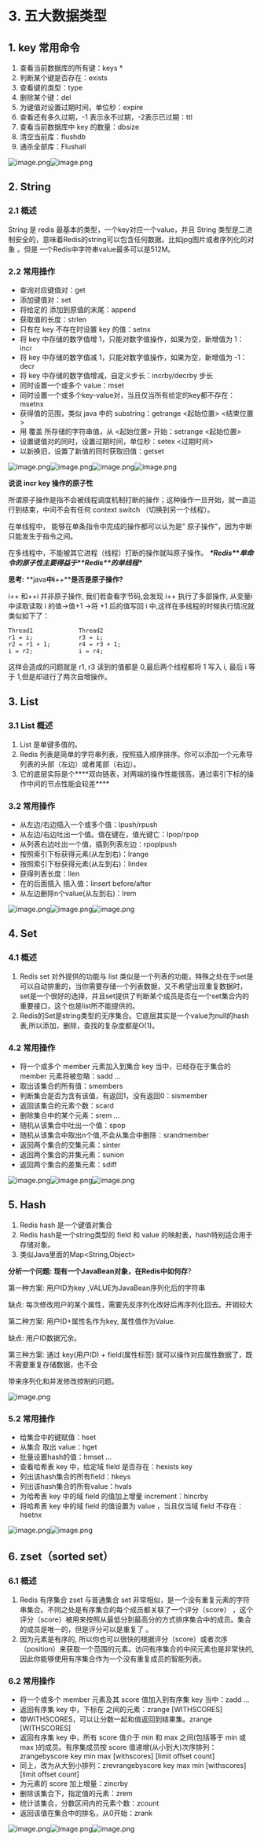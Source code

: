 # 3. 五大数据类型

## 1. key 常用命令

1. 查看当前数据库的所有键：keys *
2. 判断某个键是否存在：exists <key>
3. 查看键的类型：type <key>
4. 删除某个键：del <key>
5. 为键值对设置过期时间，单位秒：expire <key> <seconds>
6. 查看还有多久过期，-1 表示永不过期，-2表示已过期：ttl <key>
7. 查看当前数据库中 key 的数量：dbsize
8. 清空当前库：flushdb
9. 通杀全部库：Flushall

![image.png](../../imgs/1576546723197-2c15e83a-552f-4e30-8a58-5cf992b1fa65.png)![image.png](../../imgs/1576546774078-5f7beacb-df88-44a3-b7ea-619deeea8c73.png)







## 2. String 

### 2.1 概述

String 是 redis 最基本的类型，一个key对应一个value，并且 String 类型是二进制安全的，意味着Redis的string可以包含任何数据。比如jpg图片或者序列化的对象 。但是 一个Redis中字符串value最多可以是512M。





### 2.2 常用操作

- 查询对应键值对：get <key>
- 添加键值对：set <key> <value>
- 将给定的 <value> 添加到原值的末尾：append <key> <value>
- 获取值的长度：strlen <len>
- 只有在 key 不存在时设置 key 的值：setnx <key> <value>
- 将 key 中存储的数字值增 1，只能对数字值操作，如果为空，新增值为 1：incr <key>
- 将 key 中存储的数字值减 1，只能对数字值操作，如果为空，新增值为 -1：decr <key>
- 将 key 中存储的数字值增减，自定义步长：incrby/decrby <key> 步长
- 同时设置一个或多个 value：mset <key1> <value1> <key2> <value2>
- 同时设置一个或多个key-value对，当且仅当所有给定的key都不存在：msetnx <key1> <value1> <key2> <value2>
- 获得值的范围，类似 java 中的 substring：getrange <key> <起始位置> <结束位置>
- 用 <value> 覆盖 <key> 所存储的字符串值，从 <起始位置> 开始：setrange <key> <起始位置> <value>
- 设置键值对的同时，设置过期时间，单位秒：setex <key> <过期时间> <value>
- 以新换旧，设置了新值的同时获取旧值：getset <key> <value>

![image.png](https://cdn.nlark.com/yuque/0/2019/png/446852/1576546930058-44e4dd26-3245-4b0b-9e40-42005c4de457.png)![image.png](../../imgs/1576546991175-abc111a7-9d0a-426f-98ef-e2e652aa2401.png)![image.png](https://cdn.nlark.com/yuque/0/2019/png/446852/1576547223634-fc4e1c59-ddee-46e2-9f49-a4975ca8cad8.png)![image.png](https://cdn.nlark.com/yuque/0/2019/png/446852/1576547236729-8f58a0c8-a547-445b-b3b1-7f0e213f5228.png)



**说说 incr key 操作的原子性**

所谓原子操作是指不会被线程调度机制打断的操作；这种操作一旦开始，就一直运行到结束，中间不会有任何 context switch （切换到另一个线程）。

在单线程中， 能够在单条指令中完成的操作都可以认为是" 原子操作"，因为中断只能发生于指令之间。

在多线程中，不能被其它进程（线程）打断的操作就叫原子操作。
   ***\*Redis\**\**单命令的原子性主要得益于\*******\*Redis\*******\*的单线程\****



**思考:** **java****中i****++****是否是原子操作?**

i++ 和++i 并非原子操作, 我们若查看字节码,会发现 i++ 执行了多部操作, 从变量i中读取读取 i 的值->值+1 ->将 +1 后的值写回 i 中,这样在多线程的时候执行情况就类似如下了：



```
Thread1             Thread2  
r1 = i;             r3 = i;                 
r2 = r1 + 1;        r4 = r3 + 1;  
i = r2;             i = r4;
```



这样会造成的问题就是 r1, r3 读到的值都是 0,最后两个线程都将 1 写入 i, 最后 i 等于 1,但是却进行了两次自增操作。







## 3. List

### 3.1 List 概述

1. List 是单键多值的。
2. Redis 列表是简单的字符串列表，按照插入顺序排序。你可以添加一个元素导列表的头部（左边）或者尾部（右边）。
3. 它的底层实际是个***\*双向链表，对两端的操作性能很高，通过索引下标的操作中间的节点性能会较差\****





### 3.2 常用操作

- 从左边/右边插入一个或多个值：lpush/rpush <key> <value1> <valu2>
- 从左边/右边吐出一个值。值在键在，值光键亡：lpop/rpop  <key>
- 从<key1>列表右边吐出一个值，插到<key2>列表左边：rpoplpush  <key1>  <key2>  
- 按照索引下标获得元素(从左到右)：lrange <key> <start> <stop>
- 按照索引下标获得元素(从左到右)：lindex <key> <index>
- 获得列表长度：llen <key>
- 在<value>的后面插入<newvalue> 插入值：linsert <key>  before/after <value>  <newvalue>
- 从左边删除n个value(从左到右)：lrem <key> <n>  <value>



![image.png](https://cdn.nlark.com/yuque/0/2019/png/446852/1576548113190-e374e8e5-6d7b-4db6-94bd-f5db51cc01a0.png)![image.png](https://cdn.nlark.com/yuque/0/2019/png/446852/1576548283499-79054432-afa0-43d3-98c5-bc8a15f8f5e0.png)![image.png](https://cdn.nlark.com/yuque/0/2019/png/446852/1576548303542-11dd5256-2453-4fc5-b021-821ccddfc5b4.png)







## 4. Set

### 4.1 概述

1. Redis set 对外提供的功能与 list 类似是一个列表的功能，特殊之处在于set是可以自动排重的，当你需要存储一个列表数据，又不希望出现重复数据时，set是一个很好的选择，并且set提供了判断某个成员是否在一个set集合内的重要接口，这个也是list所不能提供的。
2. Redis的Set是string类型的无序集合。它底层其实是一个value为null的hash表,所以添加，删除，查找的复杂度都是O(1)。





### 4.2 常用操作

- 将一个或多个 member 元素加入到集合 key 当中，已经存在于集合的 member 元素将被忽略：sadd <key> <value1> <value2> ...
- 取出该集合的所有值：smembers <key>
- 判断集合是否为含有该值，有返回1，没有返回0：sismember <key> <value>
- 返回该集合的元素个数：scard <key>
- 删除集合中的某个元素：srem <key> <value1> <value2>...
- 随机从该集合中吐出一个值：spop <key>
- 随机从该集合中取出n个值,不会从集合中删除：srandmember <key> <n>
- 返回两个集合的交集元素：sinter <key1> <key2>
- 返回两个集合的并集元素：sunion <key1> <key2> 
- 返回两个集合的差集元素：sdiff <key1> <key2>  



![image.png](https://cdn.nlark.com/yuque/0/2019/png/446852/1576548722773-97b37c94-fb4d-402a-a7cb-cb3c53a4fef7.png)![image.png](https://cdn.nlark.com/yuque/0/2019/png/446852/1576548792903-80d92998-1b7e-44e0-ae72-3dcf511a0aa4.png)![image.png](https://cdn.nlark.com/yuque/0/2019/png/446852/1576548829902-62759c32-68ed-484b-95a1-eb78c1a177d6.png)







## 5. Hash

1. Redis  hash 是一个键值对集合
2. Redis hash是一个string类型的 field 和 value 的映射表，hash特别适合用于存储对象。
3. 类似Java里面的Map<String,Object>



**分析一个问题:** **现有一个Java****Bean****对象，在Redis中如何存**?

第一种方案: 用户ID为key ,VALUE为JavaBean序列化后的字符串

缺点: 每次修改用户的某个属性，需要先反序列化改好后再序列化回去。开销较大



第二种方案: 用户ID+属性名作为key, 属性值作为Value.

缺点: 用户ID数据冗余。



第三种方案: 通过 key(用户ID) + field(属性标签) 就可以操作对应属性数据了，既不需要重复存储数据，也不会

带来序列化和并发修改控制的问题。



![image.png](https://cdn.nlark.com/yuque/0/2019/png/446852/1576549040764-7db152c8-589e-4776-8acd-1f7e9e8260b9.png)





### 5.2 常用操作

- 给集合中的键赋值：hset <key> <field> <value>
-  从集合 取出 value：hget <key> <field>
-  批量设置hash的值：hmset <key1> <field1> <value1> <field2> <value2>...
-  查看哈希表 key 中，给定域 field 是否存在：hexists key <field>
-  列出该hash集合的所有field：hkeys <key>
-  列出该hash集合的所有value：hvals <key>
- 为哈希表 key 中的域 field 的值加上增量 increment：hincrby <key> <field> <increment>
- 将哈希表 key 中的域 field 的值设置为 value ，当且仅当域 field 不存在：hsetnx <key> <field> <value>



![image.png](https://cdn.nlark.com/yuque/0/2019/png/446852/1576549431503-a53e8f43-a408-4fd7-af98-d3b1862d3365.png)![image.png](https://cdn.nlark.com/yuque/0/2019/png/446852/1576549549027-a2ba2605-846e-420b-8b64-5b33eeaf778f.png)







## 6. zset（sorted set）

### 6.1 概述

1. Redis 有序集合 zset 与普通集合 set 非常相似，是一个没有重复元素的字符串集合。不同之处是有序集合的每个成员都关联了一个评分（score） ，这个评分（score）被用来按照从最低分到最高分的方式排序集合中的成员。集合的成员是唯一的，但是评分可以是重复了 。
2. 因为元素是有序的, 所以你也可以很快的根据评分（score）或者次序（position）来获取一个范围的元素。访问有序集合的中间元素也是非常快的,因此你能够使用有序集合作为一个没有重复成员的智能列表。





### 6.2 常用操作

- 将一个或多个 member 元素及其 score 值加入到有序集 key 当中：zadd  <key> <score1> <value1>  <score2> <value2>...
-  返回有序集 key 中，下标在 之间的元素：zrange <key>  <start> <stop>  [WITHSCORES]  
-  带WITHSCORES，可以让分数一起和值返回到结果集。zrange <key>  <start> <stop>  [WITHSCORES]  
-  返回有序集 key 中，所有 score 值介于 min 和 max 之间(包括等于 min 或 max )的成员。有序集成员按 score 值递增(从小到大)次序排列：zrangebyscore key min max [withscores] [limit offset count]
-  同上，改为从大到小排列：zrevrangebyscore key max min [withscores] [limit offset count]
-  为元素的 score 加上增量：zincrby <key> <increment> <value>
-  删除该集合下，指定值的元素：zrem  <key>  <value>  
-  统计该集合，分数区间内的元素个数：zcount <key>  <min>  <max>
-  返回该值在集合中的排名，从0开始：zrank <key>  <value>



![image.png](https://cdn.nlark.com/yuque/0/2019/png/446852/1576550887718-812ec3a2-1b38-4493-8b4f-c7fb531e009a.png)![image.png](https://cdn.nlark.com/yuque/0/2019/png/446852/1576551087149-c7c125a7-6611-483c-a75d-99fa7f707be4.png)![image.png](https://cdn.nlark.com/yuque/0/2019/png/446852/1576551207728-b2ea7fae-9d4a-4ac0-a84a-092fe0ad1a6c.png)